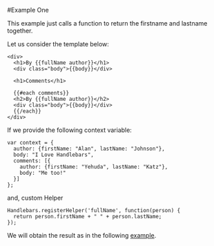 #Example One

This example just calls a function to return the firstname and lastname together.

Let us consider the template below:

~~~
<div>
  <h1>By {{fullName author}}</h1>
  <div class="body">{{body}}</div>

  <h1>Comments</h1>

  {{#each comments}}
  <h2>By {{fullName author}}</h2>
  <div class="body">{{body}}</div>
  {{/each}}
</div>
~~~

If we provide the following context variable:

~~~
var context = {
  author: {firstName: "Alan", lastName: "Johnson"},
  body: "I Love Handlebars",
  comments: [{
    author: {firstName: "Yehuda", lastName: "Katz"},
    body: "Me too!"
  }]
};
~~~

and, custom Helper

~~~
Handlebars.registerHelper('fullName', function(person) {
  return person.firstName + " " + person.lastName;
});
~~~

We will obtain the result as in the following <a href ="archives/examples/example1.html" target="_blank">example</a>.

